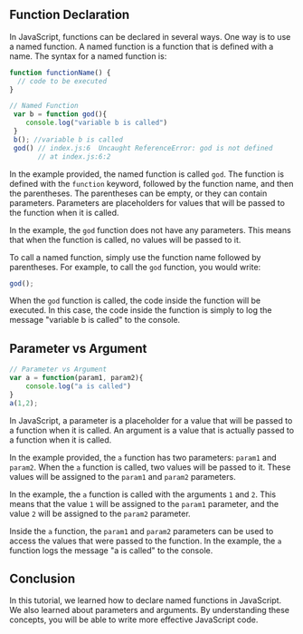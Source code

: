  ## Function Declaration
In JavaScript, functions can be declared in several ways. One way is to use a named function. A named function is a function that is defined with a name. The syntax for a named function is:

```javascript
function functionName() {
  // code to be executed
}
```

```javascript
// Named Function 
 var b = function god(){
    console.log("variable b is called")
 }
 b(); //variable b is called
 god() // index.js:6  Uncaught ReferenceError: god is not defined
       // at index.js:6:2
```

In the example provided, the named function is called `god`. The function is defined with the `function` keyword, followed by the function name, and then the parentheses. The parentheses can be empty, or they can contain parameters. Parameters are placeholders for values that will be passed to the function when it is called.

In the example, the `god` function does not have any parameters. This means that when the function is called, no values will be passed to it.

To call a named function, simply use the function name followed by parentheses. For example, to call the `god` function, you would write:

```javascript
god();
```

When the `god` function is called, the code inside the function will be executed. In this case, the code inside the function is simply to log the message "variable b is called" to the console.

## Parameter vs Argument

```javascript
// Parameter vs Argument 
var a = function(param1, param2){
    console.log("a is called")
}
a(1,2);
```

In JavaScript, a parameter is a placeholder for a value that will be passed to a function when it is called. An argument is a value that is actually passed to a function when it is called.

In the example provided, the `a` function has two parameters: `param1` and `param2`. When the `a` function is called, two values will be passed to it. These values will be assigned to the `param1` and `param2` parameters.

In the example, the `a` function is called with the arguments `1` and `2`. This means that the value `1` will be assigned to the `param1` parameter, and the value `2` will be assigned to the `param2` parameter.

Inside the `a` function, the `param1` and `param2` parameters can be used to access the values that were passed to the function. In the example, the `a` function logs the message "a is called" to the console.

## Conclusion
In this tutorial, we learned how to declare named functions in JavaScript. We also learned about parameters and arguments. By understanding these concepts, you will be able to write more effective JavaScript code.
